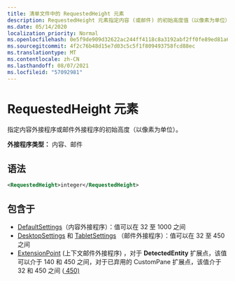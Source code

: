 ```yaml
---
title: 清单文件中的 RequestedHeight 元素
description: RequestedHeight 元素指定内容 (或邮件) 的初始高度值（以像素为单位）。
ms.date: 05/14/2020
localization_priority: Normal
ms.openlocfilehash: 0e5f9de909d32622ac244ff4118c8a3192abf2ff0fe89ed81a6188ddcb265549
ms.sourcegitcommit: 4f2c76b48d15e7d03c5c5f1f809493758fcd88ec
ms.translationtype: MT
ms.contentlocale: zh-CN
ms.lasthandoff: 08/07/2021
ms.locfileid: "57092981"
---
```

# <a name="requestedheight-element"></a>RequestedHeight 元素

指定内容外接程序或邮件外接程序的初始高度（以像素为单位）。

**外接程序类型：** 内容、邮件

## <a name="syntax"></a>语法

```XML
<RequestedHeight>integer</RequestedHeight>
```

## <a name="contained-in"></a>包含于

- [DefaultSettings](defaultsettings.md)（内容外接程序）：值可以在 32 至 1000 之间
- [DesktopSettings](desktopsettings.md) 和 [TabletSettings](tabletsettings.md) （邮件外接程序）：值可以在 32 至 450 之间
- [ExtensionPoint](extensionpoint.md) (上下文邮件外接程序) ，对于 **DetectedEntity** 扩展点，该值可以介于 140 和 450 之间，对于已弃用的 CustomPane 扩展点，该值介于 32 和 450 之间 ([  450)](https://developer.microsoft.com/outlook/blogs/make-your-add-ins-available-in-the-office-ribbon/)

